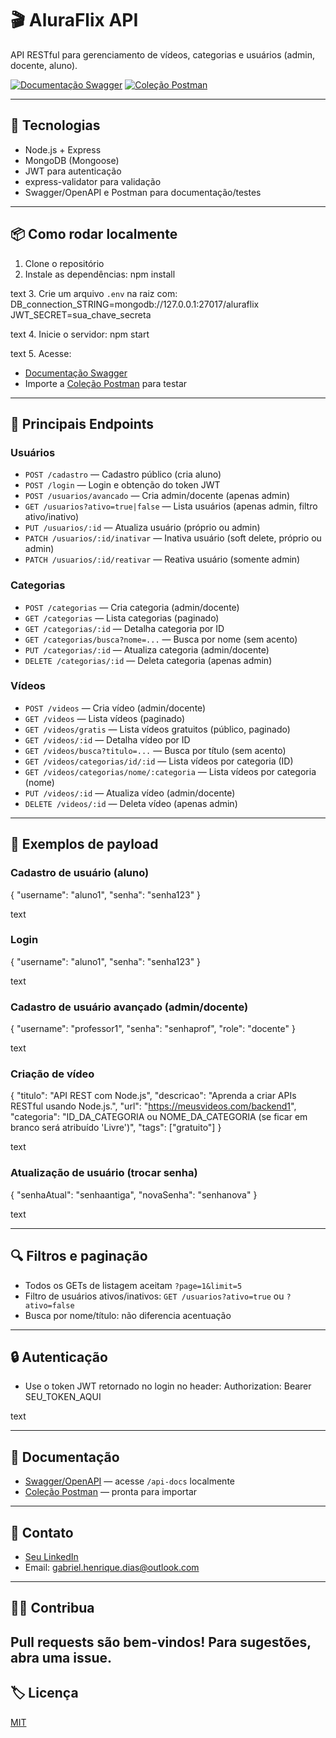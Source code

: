# 🎬 AluraFlix API

API RESTful para gerenciamento de vídeos, categorias e usuários (admin, docente, aluno).

[![Documentação Swagger](https://img.shields.io/badge/documentação-swagger-blue)](http://localhost:3000/api-docs)
[![Coleção Postman](https://img.shields.io/badge/postman-collection-orange)](#postman)

---

## 🚀 Tecnologias

- Node.js + Express
- MongoDB (Mongoose)
- JWT para autenticação
- express-validator para validação
- Swagger/OpenAPI e Postman para documentação/testes

---

## 📦 Como rodar localmente

1. Clone o repositório
2. Instale as dependências:
   npm install

text 3. Crie um arquivo `.env` na raiz com:
DB_connection_STRING=mongodb://127.0.0.1:27017/aluraflix
JWT_SECRET=sua_chave_secreta

text 4. Inicie o servidor:
npm start

text 5. Acesse:

- [Documentação Swagger](http://localhost:3000/api-docs)
- Importe a [Coleção Postman](#colecao-postman) para testar

---

## 🔑 Principais Endpoints

### Usuários

- `POST /cadastro` — Cadastro público (cria aluno)
- `POST /login` — Login e obtenção do token JWT
- `POST /usuarios/avancado` — Cria admin/docente (apenas admin)
- `GET /usuarios?ativo=true|false` — Lista usuários (apenas admin, filtro ativo/inativo)
- `PUT /usuarios/:id` — Atualiza usuário (próprio ou admin)
- `PATCH /usuarios/:id/inativar` — Inativa usuário (soft delete, próprio ou admin)
- `PATCH /usuarios/:id/reativar` — Reativa usuário (somente admin)

### Categorias

- `POST /categorias` — Cria categoria (admin/docente)
- `GET /categorias` — Lista categorias (paginado)
- `GET /categorias/:id` — Detalha categoria por ID
- `GET /categorias/busca?nome=...` — Busca por nome (sem acento)
- `PUT /categorias/:id` — Atualiza categoria (admin/docente)
- `DELETE /categorias/:id` — Deleta categoria (apenas admin)

### Vídeos

- `POST /videos` — Cria vídeo (admin/docente)
- `GET /videos` — Lista vídeos (paginado)
- `GET /videos/gratis` — Lista vídeos gratuitos (público, paginado)
- `GET /videos/:id` — Detalha vídeo por ID
- `GET /videos/busca?titulo=...` — Busca por título (sem acento)
- `GET /videos/categorias/id/:id` — Lista vídeos por categoria (ID)
- `GET /videos/categorias/nome/:categoria` — Lista vídeos por categoria (nome)
- `PUT /videos/:id` — Atualiza vídeo (admin/docente)
- `DELETE /videos/:id` — Deleta vídeo (apenas admin)

---

## 📝 Exemplos de payload

### Cadastro de usuário (aluno)

{
"username": "aluno1",
"senha": "senha123"
}

text

### Login

{
"username": "aluno1",
"senha": "senha123"
}

text

### Cadastro de usuário avançado (admin/docente)

{
"username": "professor1",
"senha": "senhaprof",
"role": "docente"
}

text

### Criação de vídeo

{
"titulo": "API REST com Node.js",
"descricao": "Aprenda a criar APIs RESTful usando Node.js.",
"url": "https://meusvideos.com/backend1",
"categoria": "ID_DA_CATEGORIA ou NOME_DA_CATEGORIA (se ficar em branco será atribuído 'Livre')",
"tags": ["gratuito"]
}

text

### Atualização de usuário (trocar senha)

{
"senhaAtual": "senhaantiga",
"novaSenha": "senhanova"
}

text

---

## 🔍 Filtros e paginação

- Todos os GETs de listagem aceitam `?page=1&limit=5`
- Filtro de usuários ativos/inativos: `GET /usuarios?ativo=true` ou `?ativo=false`
- Busca por nome/título: não diferencia acentuação

---

## 🔒 Autenticação

- Use o token JWT retornado no login no header:
  Authorization: Bearer SEU_TOKEN_AQUI

text

---

## 📑 Documentação

- [Swagger/OpenAPI](swagger.yaml) — acesse `/api-docs` localmente
- [Coleção Postman](AluraFlix.postman_collection.json) — pronta para importar

---

## 🤝 Contato

- [Seu LinkedIn](https://www.linkedin.com/in/gabriel-henrique-dos-santos-dias-7b5b61346/)
- Email: <gabriel.henrique.dias@outlook.com>

---

## 🧑‍💻 Contribua

Pull requests são bem-vindos! Para sugestões, abra uma issue.
---

## 🏷️ Licença

[MIT](LICENSE)

